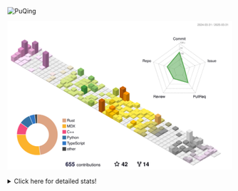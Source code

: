 ![PuQing](https://user-images.githubusercontent.com/27223114/171565019-9a56fae6-b08b-421f-99db-7e830da42371.png)

![](./profile-3d-contrib/profile-season-animate.svg)

<details>
<summary>Click here for detailed stats!</summary>

<!--START_SECTION:waka-->
![Lines of code](https://img.shields.io/badge/From%20Hello%20World%20I%27ve%20Written-2.1%20million%20lines%20of%20code-blue)

**🐱 My GitHub Data** 

> 📦 439.9 kB Used in GitHub's Storage 
 > 
> 🏆 126 Contributions in the Year 2025
 > 
> 🚫 Not Opted to Hire
 > 
> 📜 45 Public Repositories 
 > 
> 🔑 33 Private Repositories 
 > 
**I'm an Early 🐤** 

```text
🌞 Morning                674 commits         ██░░░░░░░░░░░░░░░░░░░░░░░   07.44 % 
🌆 Daytime                4034 commits        ███████████░░░░░░░░░░░░░░   44.51 % 
🌃 Evening                2141 commits        ██████░░░░░░░░░░░░░░░░░░░   23.62 % 
🌙 Night                  2214 commits        ██████░░░░░░░░░░░░░░░░░░░   24.43 % 
```


📊 **This Week I Spent My Time On** 

```text
💬 Programming Languages: 
Other                    10 hrs 31 mins      ███████░░░░░░░░░░░░░░░░░░   26.48 % 
CLI                      5 hrs 50 mins       ████░░░░░░░░░░░░░░░░░░░░░   14.70 % 
TeX                      3 hrs 58 mins       ██░░░░░░░░░░░░░░░░░░░░░░░   09.99 % 
Io                       2 hrs 46 mins       ██░░░░░░░░░░░░░░░░░░░░░░░   06.96 % 
Python                   2 hrs 26 mins       ██░░░░░░░░░░░░░░░░░░░░░░░   06.15 % 

🔥 Editors: 
Arc                      19 hrs 9 mins       ████████████░░░░░░░░░░░░░   48.21 % 
VS Code                  9 hrs 37 mins       ██████░░░░░░░░░░░░░░░░░░░   24.21 % 
Ghostty                  5 hrs 50 mins       ████░░░░░░░░░░░░░░░░░░░░░   14.70 % 
Telegram                 2 hrs 39 mins       ██░░░░░░░░░░░░░░░░░░░░░░░   06.71 % 
NetEaseMusic             1 hr 23 mins        █░░░░░░░░░░░░░░░░░░░░░░░░   03.48 % 

💻 Operating System: 
Mac                      34 hrs 8 mins       █████████████████████░░░░   85.92 % 
WSL                      4 hrs 4 mins        ███░░░░░░░░░░░░░░░░░░░░░░   10.27 % 
Linux                    1 hr 31 mins        █░░░░░░░░░░░░░░░░░░░░░░░░   03.82 % 
```


<!--END_SECTION:waka-->
</details>
